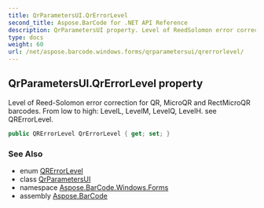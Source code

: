 ```yaml
---
title: QrParametersUI.QrErrorLevel
second_title: Aspose.BarCode for .NET API Reference
description: QrParametersUI property. Level of ReedSolomon error correction for QR MicroQR and RectMicroQR barcodes. From low to high LevelL LevelM LevelQ LevelH. see QRErrorLevel
type: docs
weight: 60
url: /net/aspose.barcode.windows.forms/qrparametersui/qrerrorlevel/
---
```

## QrParametersUI.QrErrorLevel property

Level of Reed-Solomon error correction for QR, MicroQR and RectMicroQR barcodes. From low to high: LevelL, LevelM, LevelQ, LevelH. see QRErrorLevel.

```csharp
public QRErrorLevel QrErrorLevel { get; set; }
```

### See Also

* enum [QRErrorLevel](../../../aspose.barcode.generation/qrerrorlevel/)
* class [QrParametersUI](../)
* namespace [Aspose.BarCode.Windows.Forms](../../../aspose.barcode.windows.forms/)
* assembly [Aspose.BarCode](../../../)


